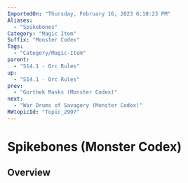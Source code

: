 ```yaml
---
ImportedOn: "Thursday, February 16, 2023 6:10:23 PM"
Aliases:
  - "Spikebones"
Category: "Magic Item"
Suffix: "Monster Codex"
Tags:
  - "Category/Magic-Item"
parent:
  - "S14.1 - Orc Rules"
up:
  - "S14.1 - Orc Rules"
prev:
  - "Gorthek Masks (Monster Codex)"
next:
  - "War Drums of Savagery (Monster Codex)"
RWtopicId: "Topic_2997"
---
```

# Spikebones (Monster Codex)
## Overview
